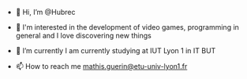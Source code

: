 - 👋 Hi, I’m @Hubrec

- 👀 I'm interested in the development of video games, programming in general and I love discovering new things

- 🌱 I’m currently I am currently studying at IUT Lyon 1 in IT BUT

- 📫 How to reach me mathis.guerin@etu-univ-lyon1.fr

<!---
Hubrec/Hubrec is a ✨ special ✨ repository because its `README.md` (this file) appears on your GitHub profile.
You can click the Preview link to take a look at your changes.
--->
